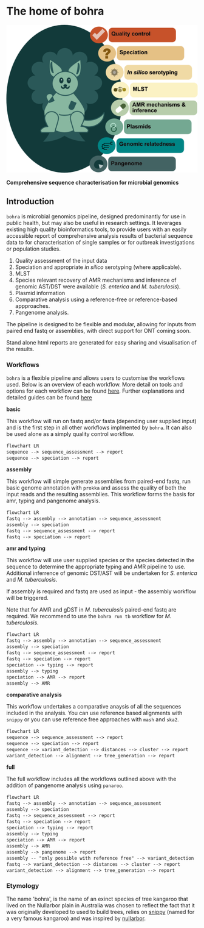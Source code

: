 # The home of bohra

![pretty](images/bohra_doc.png)

**Comprehensive sequence characterisation for microbial genomics**

## Introduction

`bohra` is microbial genomics pipeline, designed predominantly for use in public health, but may also be useful in research settings. It leverages existing high quality bioinformatics tools, to provide users with an easily accessible report of comprehensive analysis results of bacterial sequence data to for characterisation of single samples or for outbreak investigations or population studies. 

1. Quality assessment of the input data
2. Speciation and appropriate _in silico_ serotyping (where applicable).
3. MLST
4. Species relevant recovery of AMR mechanisms and inference of genomic AST/DST were available (_S. enterica_ and _M. tuberulosis_).
5. Plasmid information
6. Comparative analysis using a reference-free or reference-based appproaches.
7. Pangenome analysis.


The pipeline is designed to be flexible and modular, allowing for inputs from paired end fastq or assemblies, with direct support for ONT coming soon.

Stand alone html reports are generated for easy sharing and visualisation of the results.

### Workflows

`bohra` is a flexible pipeline and allows users to customise the workflows used. Below is an overview of each workflow. More detail on tools and options for each workflow can be found [here](usage/modules.md). Further explanations and detailed guides can be found [here](guides/overview.md)

**basic**

This workflow will run on fastq and/or fasta (depending user supplied input) and is the first step in all other workflows implmented by `bohra`. It can also be used alone as a simply quality control workflow.
```mermaid
flowchart LR
sequence --> sequence_assessment --> report
sequence --> speciation --> report
```

**assembly**

This workflow will simple generate assemblies from paired-end fastq, run basic genome annotation with `prokka` and assess the quality of both the input reads and the resulting assemblies. This workflow forms the basis for amr, typing and pangenome analysis.

```mermaid
flowchart LR
fastq --> assembly --> annotation --> sequence_assessment
assembly --> speciation
fastq --> sequence_assessment --> report
fastq --> speciation --> report

```

**amr and typing**

This workflow will use user supplied species or the species detected in the sequence to determine the appropriate typing and AMR pipeline to use. Additional inferrence of genomic DST/AST will be undertaken for _S. enterica_ and _M. tuberculosis_.

If assembly is required and fastq are used as input - the assembly workflow will be triggered. 

Note that for AMR and gDST in _M. tuberculosis_ paired-end fastq are required. We recommend to use the `bohra run tb` workflow for _M. tuberculosis_.

```mermaid
flowchart LR
fastq --> assembly --> annotation --> sequence_assessment
assembly --> speciation
fastq --> sequence_assessment --> report
fastq --> speciation --> report
speciation --> typing --> report
assembly --> typing
speciation --> AMR --> report
assembly --> AMR
```

**comparative analysis**

This workflow undertakes a comparative anaysis of all the sequences included in the analysis. You can use reference based alignments with `snippy` or you can use reference free approaches with `mash` and `ska2`. 

```mermaid
flowchart LR
sequence --> sequence_assessment --> report
sequence --> speciation --> report
sequence --> variant_detection --> distances --> cluster --> report
variant_detection --> alignment --> tree_generation --> report
```

**full**

The full workflow includes all the workflows outlined above with the addition of pangenome analysis using `panaroo`.

```mermaid
flowchart LR
fastq --> assembly --> annotation --> sequence_assessment
assembly --> speciation
fastq --> sequence_assessment --> report
fastq --> speciation --> report
speciation --> typing --> report
assembly --> typing
speciation --> AMR --> report
assembly --> AMR
assembly --> pangenome --> report
assembly -- "only possible with reference free" --> variant_detection
fastq --> variant_detection --> distances --> cluster --> report
variant_detection --> alignment --> tree_generation --> report
```


### Etymology

The name 'bohra', is the name of an exinct species of tree kangaroo that lived on the Nullarbor plain in Australia was chosen to reflect the fact that it was originally developed to used to build trees, relies on [snippy](https://github.com/tseemann/snippy) (named for a very famous kangaroo) and was inspired by [nullarbor](https://github.com/tseemann/nullarbor).
